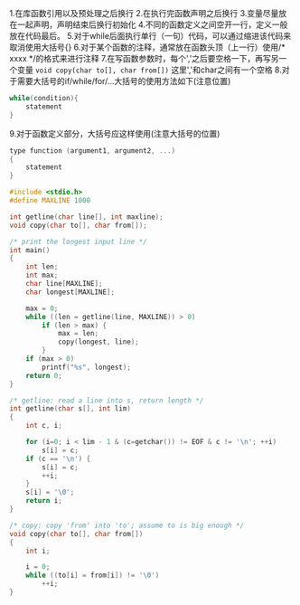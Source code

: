 1.在库函数引用以及预处理之后换行
2.在执行完函数声明之后换行
3.变量尽量放在一起声明，声明结束后换行初始化
4.不同的函数定义之间空开一行，定义一般放在代码最后。
5.对于while后面执行单行（一句）代码，可以通过缩进该代码来取消使用大括号{}
6.对于某个函数的注释，通常放在函数头顶（上一行）使用/* xxxx */的格式来进行注释
7.在写函数参数时，每个','之后要空格一下，再写另一个变量
`void copy(char to[], char from[])`
这里','和char之间有一个空格
8.对于需要大括号的if/while/for/...大括号的使用方法如下(注意位置)
```C
while(condition){
    statement
}
```
9.对于函数定义部分，大括号应这样使用(注意大括号的位置)
```C
type function (argument1, argument2, ...)
{
    statement
}
```

``` C
#include <stdio.h>
#define MAXLINE 1000

int getline(char line[], int maxline);
void copy(char to[], char from[]);

/* print the longest input line */
int main()
{
    int len;
    int max;
    char line[MAXLINE];
    char longest[MAXLINE];

    max = 0;
    while ((len = getline(line, MAXLINE)) > 0)
        if (len > max) {
            max = len;
            copy(longest, line);
        }
    if (max > 0)
        printf("%s", longest);
    return 0;
}

/* getline: read a line into s, return length */
int getline(char s[], int lim)
{
    int c, i;

    for (i=0; i < lim - 1 & (c=getchar()) != EOF & c != '\n'; ++i)
        s[i] = c;
    if (c == '\n') {
        s[i] = c;
        ++i;
    }
    s[i] = '\0';
    return i;
}

/* copy: copy 'from' into 'to'; assume to is big enough */
void copy(char to[], char from[])
{
    int i;

    i = 0;
    while ((to[i] = from[i]) != '\0')
        ++i;
}
```